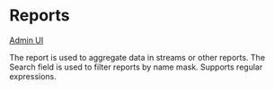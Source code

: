 # Reports

[Admin UI](/admin#/dataset/reports)

The report is used to aggregate data in streams or other reports.
The Search field is used to filter reports by name mask. Supports regular expressions.

